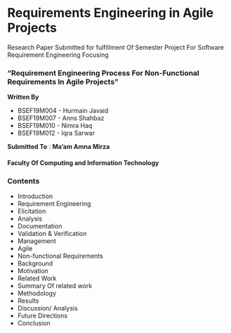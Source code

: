 # Requirements Engineering in Agile Projects

Research Paper Submitted for fulfillment Of Semester Project For Software Requirement Engineering Focusing

### “Requirement Engineering Process For Non-Functional Requirements In Agile Projects”

 **Written By**

- BSEF19M004 - Hurmain Javaid
- BSEF19M007 - Anns Shahbaz
- BSEF19M010 - Nimra Haq
- BSEF19M012 - Iqra Sarwar

 **Submitted To** : **Ma’am Amna Mirza**

#### **Faculty Of Computing and Information Technology** 


### Contents

- Introduction
-   Requirement Engineering
  -   Elicitation
  -   Analysis
  -   Documentation
  -   Validation & Verification
  -   Management
-   Agile 
-   Non-functional Requirements
- Background
- Motivation
-   Related Work
-   Summary Of related work
- Methodology
- Results
- Discussion/ Analysis
- Future Directions
- Conclusion
